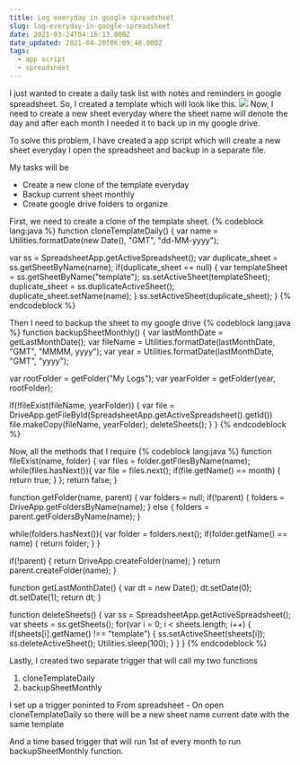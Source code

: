 ```yaml
---
title: Log everyday in google spreadsheet
slug: log-everyday-in-google-spreadsheet
date: 2021-03-24T04:16:13.000Z
date_updated: 2021-04-20T06:09:48.000Z
tags: 
  - app script
  - spreadsheet
---
```


I just wanted to create a daily task list with notes and reminders in google spreadsheet. So, I created a template which will look like this.
![](/content/images/2021/03/Screen-Shot-2021-03-24-at-9.44.06-AM.png)
Now, I need to create a new sheet everyday where the sheet name will denote the day and after each month I needed it to back up in my google drive.

To solve this problem, I have created a app script which will create a new sheet everyday I open the spreadsheet and backup in a separate file.

My tasks will be

- Create a new clone of the template everyday
- Backup current sheet monthly
- Create google drive folders to organize

First, we need to create a clone of the template sheet.
{% codeblock lang:java %}
function cloneTemplateDaily() {
  var name = Utilities.formatDate(new Date(), "GMT", "dd-MM-yyyy");
  
  var ss = SpreadsheetApp.getActiveSpreadsheet();
  var duplicate_sheet = ss.getSheetByName(name); 
  if(duplicate_sheet == null) { 
    var templateSheet = ss.getSheetByName("template");
    ss.setActiveSheet(templateSheet);
    duplicate_sheet = ss.duplicateActiveSheet();
    duplicate_sheet.setName(name);
  }
  ss.setActiveSheet(duplicate_sheet);
}
{% endcodeblock %}


Then I need to backup the sheet to my google drive
{% codeblock lang:java %}
function backupSheetMonthly() {
  var lastMonthDate = getLastMonthDate();
  var fileName = Utilities.formatDate(lastMonthDate, "GMT", "MMMM, yyyy");
  var year = Utilities.formatDate(lastMonthDate, "GMT", "yyyy");

  var rootFolder = getFolder("My Logs");
  var yearFolder = getFolder(year, rootFolder);

  if(!fileExist(fileName, yearFolder)) {
    var file = DriveApp.getFileById(SpreadsheetApp.getActiveSpreadsheet().getId())
    file.makeCopy(fileName, yearFolder);
    deleteSheets();
  }
}
{% endcodeblock %}


Now, all the methods that I require
{% codeblock lang:java %}
function fileExist(name, folder) {
  var files = folder.getFilesByName(name);
  while(files.hasNext()){
    var file = files.next();
    if(file.getName() == month) {
      return true;
    }
  };
  return false;
}

function getFolder(name, parent) {
  var folders = null;
  if(!parent) {
    folders = DriveApp.getFoldersByName(name);
  }
  else {
    folders = parent.getFoldersByName(name);
  }
  
  while(folders.hasNext()){
    var folder = folders.next();
    if(folder.getName() == name) {
      return folder;
    }
  }

  if(!parent) {
    return DriveApp.createFolder(name);
  }
  return parent.createFolder(name);
}

function getLastMonthDate() {
  var dt = new Date();
  dt.setDate(0);
  dt.setDate(1);
  return dt;
}

function deleteSheets() {
  var ss = SpreadsheetApp.getActiveSpreadsheet();
  var sheets = ss.getSheets();
  for(var i = 0; i < sheets.length; i++) {
    if(sheets[i].getName() !== "template") {
      ss.setActiveSheet(sheets[i]);
      ss.deleteActiveSheet();
      Utilities.sleep(100);
    }
  }
}
{% endcodeblock %}


Lastly, I created two separate trigger that will call my two functions

1. cloneTemplateDaily
2. backupSheetMonthly

I set up a trigger poninted to From spreadsheet - On open cloneTemplateDaily so there will be a new sheet name current date with the same template

And a time based trigger that will run 1st of every month to run backupSheetMonthly function.
